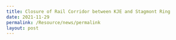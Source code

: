 ```yaml
---
title: Closure of Rail Corridor between KJE and Stagmont Ring
date: 2021-11-29
permalink: /Resource/news/permalink
layout: post
---
```


